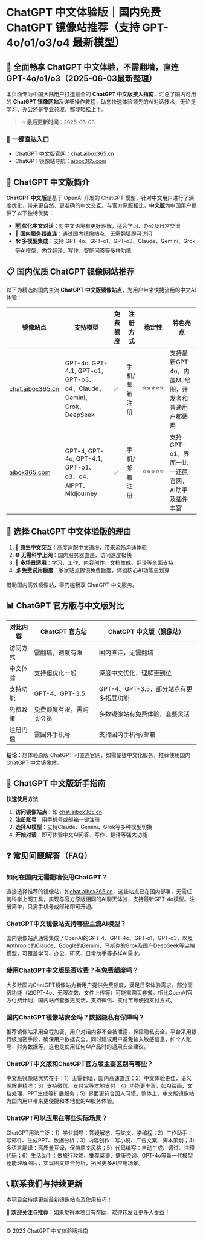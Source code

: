# ChatGPT 中文体验版｜国内免费 ChatGPT 镜像站推荐（支持 GPT-4o/o1/o3/o4 最新模型）

## 📢 全面畅享 ChatGPT 中文体验，不需翻墙，直连 GPT-4o/o1/o3（2025-06-03最新整理）

本页面专为中国大陆用户打造最全的 **ChatGPT 中文版接入指南**，汇总了国内可用的 **ChatGPT 镜像网站**及详细操作教程，助您快速体验领先的AI对话技术，无论是学习、办公还是专业领域，都能轻松上手。

> 🔥 **最后更新时间**：2025-06-03

### 🚀 一键直达入口

- ChatGPT 中文版官网：[chat.aibox365.cn](https://chat.aibox365.cn)
- ChatGPT 镜像站导航：[aibox365.com](https://aibox365.com)

## 🤔 ChatGPT 中文版简介

**ChatGPT 中文版**是基于 OpenAI 开发的 ChatGPT 模型，针对中文用户进行了深度优化，带来更自然、更准确的中文交互。与官方原版相比，**中文版**为中国用户提供了以下独特优势：

- **🈶 优化中文对话**：对中文语境有更好理解，适合学习、办公及日常交流
- **🚀 国内服务器直连**：通过国内镜像站点，无需翻墙即可访问
- **🛠️ 多模型集成**：支持 GPT-4o、GPT-o1、GPT-o3、Claude、Gemini、Grok 等AI模型，内含翻译、写作、智能问答等多样功能

## 📋 国内优质 ChatGPT 镜像网站推荐

以下为精选的国内主流 **ChatGPT 中文版镜像站点**，为用户带来快捷流畅的中文AI体验：

| 镜像站点 | 支持模型 | 免费额度 | 注册方式 | 稳定性 | 特色亮点 |
|----------|----------|----------|----------|--------|----------|
| [chat.aibox365.cn](https://chat.aibox365.cn) | GPT-4o, GPT-4.1, GPT-o1, GPT-o3、o4、Claude、Gemini、Grok、DeepSeek | ✅ | 手机/邮箱注册 | ⭐⭐⭐⭐⭐ | 支持最新GPT-4o，内置MJ绘图，开发者和普通用户都适用 |
| [aibox365.com](https://aibox365.com) | GPT-4, GPT-4o, GPT-4.1, GPT-o1、o3、o4、AIPPT、Midjourney | ✅ | 手机/邮箱注册 | ⭐⭐⭐⭐⭐ | 支持GPT-o1，界面一比一还原官网，AI助手及插件丰富 |

## 🌟 选择 ChatGPT 中文体验版的理由

1. **📝 原生中文交互**：高度适配中文语境，带来流畅沟通体验
2. **🌐 无需科学上网**：国内服务器直连，访问速度极快
3. **🎯 多场景适用**：学习、工作、内容创作、文档生成、翻译等全面支持
4. **💰 免费试用额度**：多家站点提供免费额度，体验核心AI功能更划算

借助国内高效镜像站，零门槛畅享 ChatGPT 中文服务。

## 📊 ChatGPT 官方版与中文版对比

| 对比内容 | ChatGPT 官方站 | ChatGPT 中文版（镜像站） |
|----------|----------------|--------------------------|
| 访问方式 | 需翻墙，速度有限 | 国内直连，无需翻墙 |
| 中文体验 | 支持但优化一般 | 深度中文优化，理解更到位 |
| 支持功能 | GPT-4、GPT-3.5 | GPT-4、GPT-3.5，部分站点有更多拓展功能 |
| 免费政策 | 免费额度有限，需购买会员 | 多数镜像站有免费体验，套餐灵活 |
| 注册门槛 | 需国外手机号 | 支持国内手机号/邮箱 |

**结论**：想体验原版 ChatGPT 可直连官网，如需便捷中文化服务，推荐使用国内 ChatGPT 中文镜像站。

## 📝 ChatGPT 中文版新手指南

**快速使用方法**

1. **访问镜像站点**：如 [chat.aibox365.cn](https://chat.aibox365.cn)
2. **注册账号**：用手机号或邮箱一键注册
3. **选择AI模型**：支持Claude、Gemini、Grok等多种模型切换
4. **开始对话**：即可体验中文AI问答、写作、翻译等强大功能

## ❓ 常见问题解答（FAQ）

### 如何在国内无需翻墙使用ChatGPT？

直接选择推荐的镜像站，如[chat.aibox365.cn](https://chat.aibox365.cn)，这些站点已在国内部署，无需任何科学上网工具，实现与官方原版相同的AI聊天体验，支持最新GPT-4o模型。注册简单，只需手机号或邮箱即可开通。

### ChatGPT中文镜像站支持哪些主流AI模型？

国内镜像站点通常集成了OpenAI的GPT-4、GPT-4o、GPT-o1、GPT-o3，以及Anthropic的Claude、Google的Gemini、马斯克的Grok及国产DeepSeek等尖端模型，可覆盖学习、办公、研究、日常助手等多样AI需求。

### 使用ChatGPT中文版是否收费？有免费额度吗？

大多数国内ChatGPT镜像站为新用户提供免费额度，满足日常体验需求。部分高级功能（如GPT-4o、无限次数、文件上传等）可能需购买套餐。相比OpenAI官方付费计划，国内站点套餐更灵活，支持微信、支付宝等便捷支付方式。

### 国内ChatGPT镜像站安全吗？数据隐私有保障吗？

推荐镜像站采用全程加密，用户对话内容不会被泄露，保障隐私安全。平台采用银行级加密手段，确保用户数据安全。同时建议用户避免输入敏感信息，如个人账号、财务数据等，这也是使用任何AI产品时的通用安全建议。

### ChatGPT中文版和ChatGPT官方版主要区别有哪些？

中文版镜像站优势在于：1）无需翻墙，国内高速直连；2）中文体验更佳，语义理解更精准；3）支持微信、支付宝等本地支付；4）功能更丰富，如AI绘画、文档处理、PPT生成等扩展服务；5）界面更符合国人习惯。整体上，中文版镜像站为国内用户带来更便捷和本地化的AI服务体验。

### ChatGPT可以应用在哪些实际场景？

ChatGPT用法广泛：1）学业辅导：答疑解惑、写论文、学编程；2）工作助手：写邮件、生成PPT、数据分析；3）内容创作：写小说、广告文案、脚本策划；4）多语言翻译：高质量互译，保持原文风格；5）代码编写：自动生成、调试、注释代码；6）生活助手：做旅行攻略、推荐菜谱、健康咨询。GPT-4o等新一代模型还能理解图片，实现图文结合分析，拓展更多AI应用场景。

## 📞 联系我们与持续更新

本项目会持续更新最新镜像站点及使用技巧！

🌟 **欢迎关注与推荐**：如果觉得本项目有帮助，欢迎转发让更多人受益！

---

© 2023 ChatGPT 中文体验版指南
